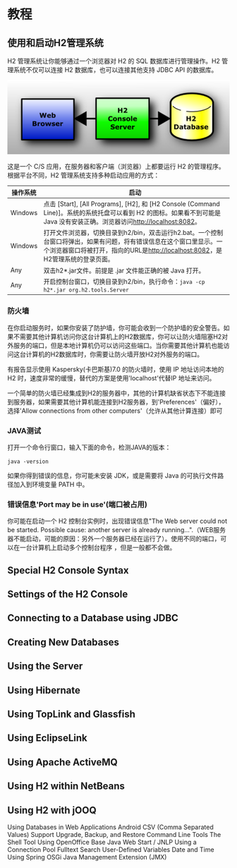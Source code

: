 教程
====

## 使用和启动H2管理系统

H2 管理系统让你能够通过一个浏览器对 H2 的 SQL 数据库进行管理操作。H2 管理系统不仅可以连接 H2 数据库，也可以连接其他支持 JDBC API 的数据库。

![](../images/console-2.png)

这是一个 C/S 应用，在服务器和客户端（浏览器）上都要运行 H2 的管理程序。根据平台不同，H2 管理系统支持多种启动应用的方式：

操作系统 | 启动
----- | -----
Windows	| 点击 [Start], [All Programs], [H2], 和 [H2 Console (Command Line)]。系统的系统托盘可以看到 H2 的图标。如果看不到可能是 Java 没有安装正确。浏览器访问<http://localhost:8082>。
Windows | 打开文件浏览器，切换目录到h2/bin，双击运行h2.bat。一个控制台窗口将弹出，如果有问题，将有错误信息在这个窗口里显示。一个浏览器窗口将被打开，指向的URL是<http://localhost:8082>，是H2管理系统的登录页面。
Any	| 双击h2*.jar文件。前提是 .jar 文件能正确的被 Java 打开。
Any	| 开启控制台窗口，切换目录到h2/bin，执行命令：`java -cp h2*.jar org.h2.tools.Server`

### 防火墙

在你启动服务时，如果你安装了防护墙，你可能会收到一个防护墙的安全警告。如果不需要其他计算机访问你这台计算机上的H2数据库，你可以让防火墙阻塞H2对外服务的端口，但是本地计算机仍可以访问这些端口。当你需要其他计算机也能访问这台计算机的H2数据库时，你需要让防火墙开放H2对外服务的端口。

有报告显示使用 Kaspersky(卡巴斯基)7.0 的防火墙时，使用 IP 地址访问本地的 H2 时，速度非常的缓慢，替代的方案是使用'localhost'代替IP 地址来访问。

一个简单的防火墙已经集成到H2的服务器中，其他的计算机缺省状态下不能连接到服务器，如果需要其他计算机能连接到H2服务器，到'Preferences'（偏好），选择'Allow connections from other computers'（允许从其他计算连接）即可

### JAVA测试

打开一个命令行窗口，输入下面的命令，检测JAVA的版本：

	java -version

如果你得到错误的信息，你可能未安装 JDK，或是需要将 Java 的可执行文件路径加入到环境变量 PATH 中。

### 错误信息'Port may be in use'(端口被占用)

你可能在启动一个 H2 控制台实例时，出现错误信息"The Web server could not be started. Possible cause: another server is already running...".（WEB服务器不能启动，可能的原因：另外一个服务器已经在运行了）。使用不同的端口，可以在一台计算机上启动多个控制台程序 ，但是一般都不会做。



## Special H2 Console Syntax
## Settings of the H2 Console
## Connecting to a Database using JDBC
## Creating New Databases
## Using the Server
## Using Hibernate
## Using TopLink and Glassfish
## Using EclipseLink
## Using Apache ActiveMQ
## Using H2 within NetBeans
## Using H2 with jOOQ
Using Databases in Web Applications
Android
CSV (Comma Separated Values) Support
Upgrade, Backup, and Restore
Command Line Tools
The Shell Tool
Using OpenOffice Base
Java Web Start / JNLP
Using a Connection Pool
Fulltext Search
User-Defined Variables
Date and Time
Using Spring
OSGi
Java Management Extension (JMX)
